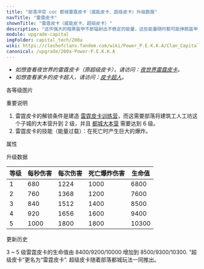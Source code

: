 ```yaml
---
title: "部落冲突 coc 都城雷霆皮卡（威能皮卡、超级皮卡）升级数据"
navTitle: "雷霆皮卡"
shownTitle: "雷霆皮卡（威能皮卡、超级皮卡）"
description: "这件强大的暗黑盔甲不断辐射出不稳定的能量，这些能量随时都可能挣脱盔甲的束缚！"
module: upgrade-capital
imgFolder: capital_tech/200a
wiki: https://clashofclans.fandom.com/wiki/Power_P.E.K.K.A/Clan_Capital
canonical: /upgrade/200a-Power-P.E.K.K.A
---
```


- *如想查看夜世界的雷霆皮卡（原超级皮卡），请访问：[夜世界雷霆皮卡](/upgrade/1009-Power-P.E.K.K.A)。*
- *如想查看家乡的皮卡超人，请访问：[皮卡超人](/upgrade/0009-P.E.K.K.A)。*

<UnitInfo :folder="$frontmatter.imgFolder" imgSrc="Power_P.E.K.K.A_info.png" :imgAlt="$frontmatter.navTitle" :description="$frontmatter.description" />

<SmallTitle>各等级图片</SmallTitle>

<Panel>
    <UnitImgGroup :folder="$frontmatter.imgFolder">
        <UnitImg imgTitle="所有等级" imgSrc="Power_P.E.K.K.A1.png" />
    </UnitImgGroup>
</Panel>

<SmallTitle>重要说明</SmallTitle>

1. 雷霆皮卡的解锁条件是建造 [雷霆皮卡训练营](/upgrade/234a-Power-P.E.K.K.A-Barracks)，而这需要部落将建筑工人工坊这个子城的大本营升到 2 级，并且 [都城大本营](/upgrade/2400-Capital-Hall) 需要达到 6 级。
2. 雷霆皮卡的技能（能量过载）：在死亡时产生巨大的爆炸。

<SmallTitle>属性</SmallTitle>

<UnitProperties>
    <UnitProperty pKey="攻击偏好" pValue="无" />
    <UnitProperty pKey="伤害类型" pValue="单体伤害" />
    <UnitProperty pKey="攻击的目标" pValue="仅地面目标" />
    <UnitProperty pKey="配兵人口" pValue="40" />
    <UnitProperty pKey="防守人口" pValue="40" />
    <UnitProperty pKey="移动速度" pValue="1.5 格/秒" />
    <UnitProperty pKey="攻击速度" pValue="1.8 秒/次" />
    <UnitProperty pKey="攻击距离" pValue="0.8 格" />
</UnitProperties>

<SmallTitle>升级数据</SmallTitle>

<UnitTable>

| 等级 | 每秒伤害 | 每次伤害 | 死亡爆炸伤害 | 生命值 |
| ---- |  ----   |   ---   |     ----    |   ---- |
|   1  |   680   |   1224  |     1000    |   6800 |
|   2  |   760   |   1368  |     1200    |   7600 |
|   3  |   840   |   1512  |     1400    |   8500 |
|   4  |   920   |   1656  |     1600    |   9400 |
|   5  |  1000   |   1800  |     1800    |  10300 |
</UnitTable>

<SmallTitle>更新历史</SmallTitle>

<Timeline>
    <TimelineItem date="2023/09/14">
        <TimelineRow>3 ~ 5 级雷霆皮卡的生命值由 8400/9200/10000 增加到 8500/9300/10300.</TimelineRow>
    </TimelineItem>
    <TimelineItem date="2023/05/15">
        <TimelineRow>“超级皮卡”更名为“雷霆皮卡”.</TimelineRow>
    </TimelineItem>
    <TimelineItem date="2022/05/02">
        <TimelineRow>超级皮卡随着部落都城玩法一同推出。</TimelineRow>
    </TimelineItem>
    <TimelineItem :historyBottom="true" />
</Timeline>